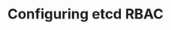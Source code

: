 ---
title: Configuring etcd RBAC
show_read_time: false
show_toc: false
canonical_url: 'https://docs.projectcalico.org/v3.9/reference/etcd-rbac/index'
---